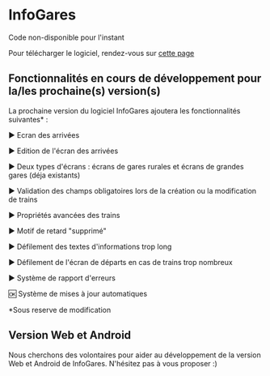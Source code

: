 # InfoGares

Code non-disponible pour l'instant

Pour télécharger le logiciel, rendez-vous sur [cette page](https://github.com/Absolument-Oui/InfoGares/releases)

## Fonctionnalités en cours de développement pour la/les prochaine(s) version(s)

La prochaine version du logiciel InfoGares ajoutera les fonctionnalités suivantes* : 

 ▶️ Ecran des arrivées
 
 ▶️ Edition de l'écran des arrivées
 
 ▶️ Deux types d'écrans : écrans de gares rurales et écrans de grandes gares (déja existants)
 
 ▶️ Validation des champs obligatoires lors de la création ou la modification de trains
 
 ▶️ Propriétés avancées des trains
 
 ▶️ Motif de retard "supprimé"
 
 ▶️ Défilement des textes d'informations trop long
 
 ▶️ Défilement de l'écran de départs en cas de trains trop nombreux
 
 ▶️ Système de rapport d'erreurs
 
 🆗 Système de mises à jour automatiques
 
 
*Sous reserve de modification

## Version Web et Android

Nous cherchons des volontaires pour aider au développement de la version Web et Android de InfoGares. N'hésitez pas à vous proposer :)

